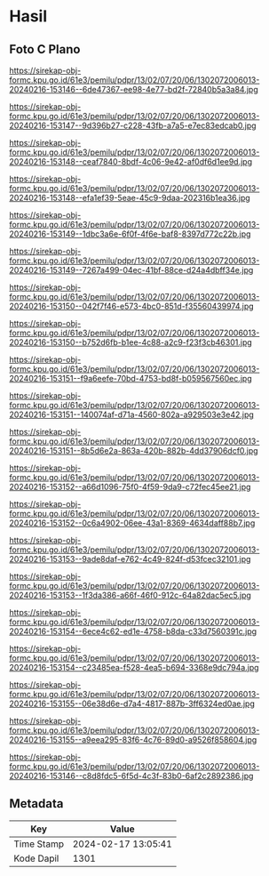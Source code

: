 # Hasil

## Foto C Plano

https://sirekap-obj-formc.kpu.go.id/61e3/pemilu/pdpr/13/02/07/20/06/1302072006013-20240216-153146--6de47367-ee98-4e77-bd2f-72840b5a3a84.jpg

https://sirekap-obj-formc.kpu.go.id/61e3/pemilu/pdpr/13/02/07/20/06/1302072006013-20240216-153147--9d396b27-c228-43fb-a7a5-e7ec83edcab0.jpg

https://sirekap-obj-formc.kpu.go.id/61e3/pemilu/pdpr/13/02/07/20/06/1302072006013-20240216-153148--ceaf7840-8bdf-4c06-9e42-af0df6d1ee9d.jpg

https://sirekap-obj-formc.kpu.go.id/61e3/pemilu/pdpr/13/02/07/20/06/1302072006013-20240216-153148--efa1ef39-5eae-45c9-9daa-202316b1ea36.jpg

https://sirekap-obj-formc.kpu.go.id/61e3/pemilu/pdpr/13/02/07/20/06/1302072006013-20240216-153149--1dbc3a6e-6f0f-4f6e-baf8-8397d772c22b.jpg

https://sirekap-obj-formc.kpu.go.id/61e3/pemilu/pdpr/13/02/07/20/06/1302072006013-20240216-153149--7267a499-04ec-41bf-88ce-d24a4dbff34e.jpg

https://sirekap-obj-formc.kpu.go.id/61e3/pemilu/pdpr/13/02/07/20/06/1302072006013-20240216-153150--042f7f46-e573-4bc0-851d-f35560439974.jpg

https://sirekap-obj-formc.kpu.go.id/61e3/pemilu/pdpr/13/02/07/20/06/1302072006013-20240216-153150--b752d6fb-b1ee-4c88-a2c9-f23f3cb46301.jpg

https://sirekap-obj-formc.kpu.go.id/61e3/pemilu/pdpr/13/02/07/20/06/1302072006013-20240216-153151--f9a6eefe-70bd-4753-bd8f-b059567560ec.jpg

https://sirekap-obj-formc.kpu.go.id/61e3/pemilu/pdpr/13/02/07/20/06/1302072006013-20240216-153151--140074af-d71a-4560-802a-a929503e3e42.jpg

https://sirekap-obj-formc.kpu.go.id/61e3/pemilu/pdpr/13/02/07/20/06/1302072006013-20240216-153151--8b5d6e2a-863a-420b-882b-4dd37906dcf0.jpg

https://sirekap-obj-formc.kpu.go.id/61e3/pemilu/pdpr/13/02/07/20/06/1302072006013-20240216-153152--a66d1096-75f0-4f59-9da9-c72fec45ee21.jpg

https://sirekap-obj-formc.kpu.go.id/61e3/pemilu/pdpr/13/02/07/20/06/1302072006013-20240216-153152--0c6a4902-06ee-43a1-8369-4634daff88b7.jpg

https://sirekap-obj-formc.kpu.go.id/61e3/pemilu/pdpr/13/02/07/20/06/1302072006013-20240216-153153--9ade8daf-e762-4c49-824f-d53fcec32101.jpg

https://sirekap-obj-formc.kpu.go.id/61e3/pemilu/pdpr/13/02/07/20/06/1302072006013-20240216-153153--1f3da386-a66f-46f0-912c-64a82dac5ec5.jpg

https://sirekap-obj-formc.kpu.go.id/61e3/pemilu/pdpr/13/02/07/20/06/1302072006013-20240216-153154--6ece4c62-ed1e-4758-b8da-c33d7560391c.jpg

https://sirekap-obj-formc.kpu.go.id/61e3/pemilu/pdpr/13/02/07/20/06/1302072006013-20240216-153154--c23485ea-f528-4ea5-b694-3368e9dc794a.jpg

https://sirekap-obj-formc.kpu.go.id/61e3/pemilu/pdpr/13/02/07/20/06/1302072006013-20240216-153155--06e38d6e-d7a4-4817-887b-3ff6324ed0ae.jpg

https://sirekap-obj-formc.kpu.go.id/61e3/pemilu/pdpr/13/02/07/20/06/1302072006013-20240216-153155--a9eea295-83f6-4c76-89d0-a9526f858604.jpg

https://sirekap-obj-formc.kpu.go.id/61e3/pemilu/pdpr/13/02/07/20/06/1302072006013-20240216-153146--c8d8fdc5-6f5d-4c3f-83b0-6af2c2892386.jpg


## Metadata

| Key        | Value               |
| ---------- | ------------------- |
| Time Stamp | 2024-02-17 13:05:41 |
| Kode Dapil | 1301                |



